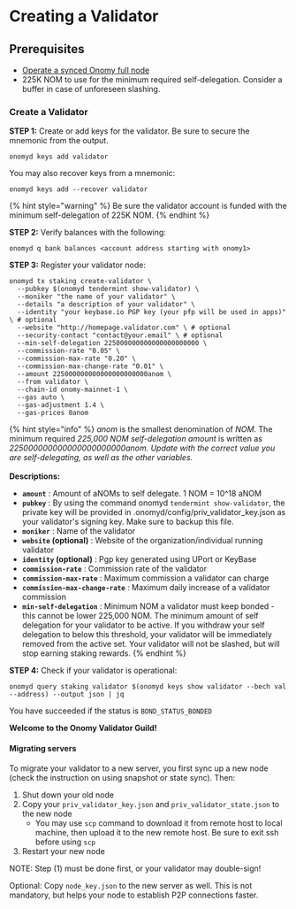 # Creating a Validator

## Prerequisites

* [Operate a synced Onomy full node](broken-reference)
* 225K NOM to use for the minimum required self-delegation. Consider a buffer in case of unforeseen slashing.

### Create a Validator

**STEP 1:** Create or add keys for the validator. Be sure to secure the mnemonic from the output.

```
onomyd keys add validator
```

You may also recover keys from a mnemonic:

```
onomyd keys add --recover validator
```

{% hint style="warning" %}
Be sure the validator account is funded with the minimum self-delegation of 225K NOM.
{% endhint %}

**STEP 2:** Verify balances with the following:

```
onomyd q bank balances <account address starting with onomy1>
```

**STEP 3:** Register your validator node:

```
onomyd tx staking create-validator \
  --pubkey $(onomyd tendermint show-validator) \
  --moniker "the name of your validator" \
  --details "a description of your validator" \
  --identity "your keybase.io PGP key (your pfp will be used in apps)" \ # optional
  --website "http://homepage.validator.com" \ # optional
  --security-contact "contact@your.email" \ # optional
  --min-self-delegation 225000000000000000000000 \
  --commission-rate "0.05" \
  --commission-max-rate "0.20" \
  --commission-max-change-rate "0.01" \
  --amount 225000000000000000000000anom \
  --from validator \
  --chain-id onomy-mainnet-1 \
  --gas auto \
  --gas-adjustment 1.4 \
  --gas-prices 0anom
```

{% hint style="info" %}
_anom_ is the smallest denomination of _NOM_. The minimum required _225,000 NOM self-delegation amount_ is written as _225000000000000000000000anom. Update with the correct value you are self-delegating, as well as the other variables._\
\
**Descriptions:**

* **`amount`** : Amount of aNOMs to self delegate. 1 NOM = 10^18 aNOM
* **`pubkey`** : By using the command onomyd `tendermint show-validator`, the private key will be provided in .onomyd/config/priv\_validator\_key.json as your validator's signing key. Make sure to backup this file.
* **`moniker`** : Name of the validator
* **`website` (optional)** : Website of the organization/individual running validator&#x20;
* **`identity` (optional)** : Pgp key generated using UPort or KeyBase
* **`commission-rate`** : Commission rate of the validator
* **`commission-max-rate`** : Maximum commission a validator can charge
* **`commission-max-change-rate`** : Maximum daily increase of a validator commission
* **`min-self-delegation`** : Minimum NOM a validator must keep bonded - this cannot be lower 225,000 NOM. The minimum amount of self delegation for your validator to be active. If you withdraw your self delegation to below this threshold, your validator will be immediately removed from the active set. Your validator will not be slashed, but will stop earning staking rewards.&#x20;
{% endhint %}

**STEP 4:** Check if your validator is operational:

```
onomyd query staking validator $(onomyd keys show validator --bech val --address) --output json | jq
```

You have succeeded if the status is `BOND_STATUS_BONDED`

**Welcome to the Onomy Validator Guild!**

#### **Migrating servers**

To migrate your validator to a new server, you first sync up a new node (check the instruction on using snapshot or state sync). Then:

1. Shut down your old node
2. Copy your `priv_validator_key.json` and `priv_validator_state.json` to the new node
   * You may use `scp` command to download it from remote host to local machine, then upload it to the new remote host. Be sure to exit ssh before using `scp`
3. Restart your new node

NOTE: Step (1) must be done first, or your validator may double-sign!

Optional: Copy `node_key.json` to the new server as well. This is not mandatory, but helps your node to establish P2P connections faster.
